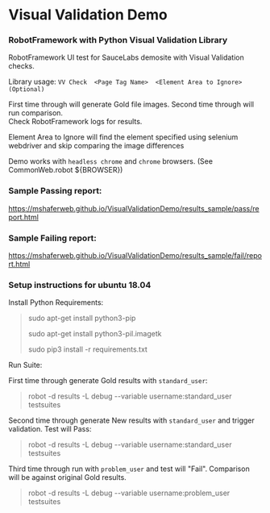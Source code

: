 # Visual Validation Demo

### RobotFramework with Python Visual Validation Library

RobotFramework UI test for SauceLabs demosite with Visual Validation checks.  
  
Library usage:
`VV Check  <Page Tag Name>  <Element Area to Ignore>(Optional)`

First time through will generate Gold file images.  Second time through will run comparison.  
Check RobotFramework logs for results.

Element Area to Ignore will find the element specified using selenium webdriver and skip comparing the image differences

Demo works with `headless chrome` and `chrome` browsers.  (See CommonWeb.robot ${BROWSER})

### Sample Passing report:
https://mshaferweb.github.io/VisualValidationDemo/results_sample/pass/report.html

### Sample Failing report:
https://mshaferweb.github.io/VisualValidationDemo/results_sample/fail/report.html

### Setup instructions for ubuntu 18.04

Install Python Requirements:
> sudo apt-get install python3-pip
>
> sudo apt-get install python3-pil.imagetk
>
> sudo pip3 install -r requirements.txt

Run Suite:

First time through generate Gold results with `standard_user`:
> robot -d results -L debug --variable username:standard_user testsuites

Second time through generate New results with `standard_user` and trigger validation.  Test will Pass:
> robot -d results -L debug --variable username:standard_user testsuites

Third time through run with `problem_user` and test will "Fail". Comparison will be against original Gold results.
> robot -d results -L debug --variable username:problem_user testsuites


